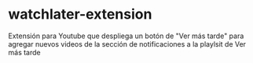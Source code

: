 # watchlater-extension
Extensión para Youtube que despliega un botón de "Ver más tarde" para agregar nuevos videos de la sección de notificaciones a la playlsit de Ver más tarde

